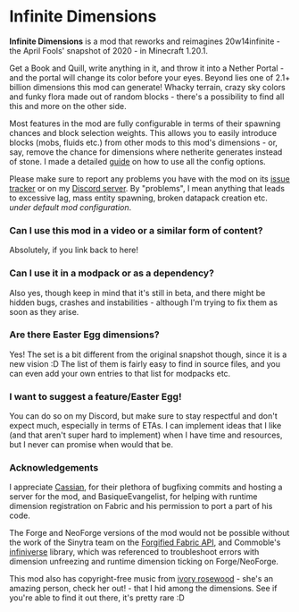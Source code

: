 # Infinite Dimensions

**Infinite Dimensions** is a mod that reworks and reimagines 20w14infinite - the April Fools' snapshot of 2020 - in Minecraft 1.20.1.

Get a Book and Quill, write anything in it, and throw it into a Nether Portal - and the portal will change its color before your eyes. Beyond lies one of 2.1+ billion dimensions this mod can generate! Whacky terrain, crazy sky colors and funky flora made out of random blocks - there's a possibility to find all this and more on the other side.

Most features in the mod are fully configurable in terms of their spawning chances and block selection weights. This allows you to easily introduce blocks (mobs, fluids etc.) from other mods to this mod's dimensions - or, say, remove the chance for dimensions where netherite generates instead of stone. I made a detailed [guide](https://moddedmc.org/en/mod/infinite-dimensions/docs/Configuring-the-mod) on how to use all the config options.

Please make sure to report any problems you have with the mod on its [issue tracker](https://github.com/LeraRiemann/ProjectInfinity/issues) or on my [Discord server](https://discord.gg/NrvaQWV7Qv). By "problems", I mean anything that leads to excessive lag, mass entity spawning, broken datapack creation etc. *under default mod configuration*.

### Can I use this mod in a video or a similar form of content?
Absolutely, if you link back to here!

### Can I use it in a modpack or as a dependency?
Also yes, though keep in mind that it's still in beta, and there might be hidden bugs, crashes and instabilities - although I'm trying to fix them as soon as they arise.

### Are there Easter Egg dimensions?
Yes! The set is a bit different from the original snapshot though, since it is a new vision :D The list of them is fairly easy to find in source files, and you can even add your own entries to that list for modpacks etc.

### I want to suggest a feature/Easter Egg!
You can do so on my Discord, but make sure to stay respectful and don't expect much, especially in terms of ETAs. I can implement ideas that I like (and that aren't super hard to implement) when I have time and resources, but I never can promise when would that be.

### Acknowledgements
I appreciate [Cassian](https://cassian.cc), for their plethora of bugfixing commits and hosting a server for the mod, and BasiqueEvangelist, for helping with runtime dimension registration on Fabric and his permission to port a part of his code.

The Forge and NeoForge versions of the mod would not be possible without the work of the Sinytra team on the [Forgified Fabric API](https://modrinth.com/mod/forgified-fabric-api), and Commoble's [infiniverse](https://github.com/Commoble/infiniverse/tree/main) library, which was referenced to troubleshoot errors with dimension unfreezing and runtime dimension ticking on Forge/NeoForge.

This mod also has copyright-free music from [ivory rosewood](https://www.youtube.com/@ivorysoundtracks980) - she's an amazing person, check her out! - that I hid among the dimensions. See if you're able to find it out there, it's pretty rare :D
